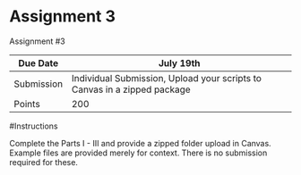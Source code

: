 # Assignment 3
Assignment \#3

| Due Date   |     July    19th                                                          |
|------------|---------------------------------------------------------------------------|
| Submission | Individual Submission, Upload your scripts to Canvas in a zipped package  |
| Points     | 200                                                                       |

#Instructions

Complete the Parts I - III and provide a zipped folder upload in Canvas. Example files are provided merely for context. There is no submission required for these.
